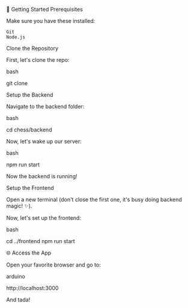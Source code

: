 🚀 Getting Started
Prerequisites

Make sure you have these installed:

    Git
    Node.js

Clone the Repository

First, let's clone the repo:

bash

git clone 

Setup the Backend

Navigate to the backend folder:

bash

cd chess/backend

Now, let's wake up our server:

bash

npm run start

Now the backend is running!

Setup the Frontend

Open a new terminal (don't close the first one, it's busy doing backend magic! ✨).

Now, let's set up the frontend:

bash

cd ../frontend
npm run start

🌐 Access the App

Open your favorite browser and go to:

arduino

http://localhost:3000

And tada! 
